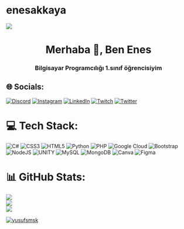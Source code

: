 # enesakkaya

[![](https://visitcount.itsvg.in/api?id=YusufSmsk&icon=0&color=12)](https://visitcount.itsvg.in)

<h1 align="center">Merhaba 👋, Ben Enes</h1>
<h3 align="center">Bilgisayar Programcılığı 1.sınıf öğrencisiyim</h3>


## 🌐 Socials:
[![Discord](https://img.shields.io/badge/Discord-%237289DA.svg?logo=discord&logoColor=white)](https://discord.com/users/471008810761191425) [![Instagram](https://img.shields.io/badge/Instagram-%23E4405F.svg?logo=Instagram&logoColor=white)](https://instagram.com/ysfs.dev) [![LinkedIn](https://img.shields.io/badge/LinkedIn-%230077B5.svg?logo=linkedin&logoColor=white)](https://www.linkedin.com/in/yusuf-%C5%9Fim%C5%9Fek-108031204/) [![Twitch](https://img.shields.io/badge/Twitch-%239146FF.svg?logo=Twitch&logoColor=white)](https://twitch.tv/YsfSmsk_) [![Twitter](https://img.shields.io/badge/Twitter-%231DA1F2.svg?logo=Twitter&logoColor=white)](https://twitter.com/YsfxDev)

# 💻 Tech Stack:
![C#](https://img.shields.io/badge/c%23-%23239120.svg?style=plastic&logo=c-sharp&logoColor=white) ![CSS3](https://img.shields.io/badge/css3-%231572B6.svg?style=plastic&logo=css3&logoColor=white) ![HTML5](https://img.shields.io/badge/html5-%23E34F26.svg?style=plastic&logo=html5&logoColor=white) ![Python](https://img.shields.io/badge/python-3670A0?style=plastic&logo=python&logoColor=ffdd54) ![PHP](https://img.shields.io/badge/php-%23777BB4.svg?style=plastic&logo=php&logoColor=white) ![Google Cloud](https://img.shields.io/badge/Google%20Cloud-%234285F4.svg?style=plastic&logo=google-cloud&logoColor=white) ![Bootstrap](https://img.shields.io/badge/bootstrap-%23563D7C.svg?style=plastic&logo=bootstrap&logoColor=white) ![NodeJS](https://img.shields.io/badge/node.js-6DA55F?style=plastic&logo=node.js&logoColor=white) ![UNITY](https://img.shields.io/badge/Unity-%2320232a.svg?style=plastic&logo=unity&logoColor=white) ![MySQL](https://img.shields.io/badge/mysql-%2300f.svg?style=plastic&logo=mysql&logoColor=white) ![MongoDB](https://img.shields.io/badge/MongoDB-%234ea94b.svg?style=plastic&logo=mongodb&logoColor=white) ![Canva](https://img.shields.io/badge/Canva-%2300C4CC.svg?style=plastic&logo=Canva&logoColor=white) 	![Figma](https://img.shields.io/badge/figma-%23F24E1E.svg?style=plastic&logo=figma&logoColor=white)
# 📊 GitHub Stats:
![](https://github-readme-stats.vercel.app/api?username=YusufSmsk&theme=midnight-purple&hide_border=false&include_all_commits=false&count_private=false)<br/>
![](https://github-readme-streak-stats.herokuapp.com/?user=YusufSmsk&theme=midnight-purple&hide_border=false)<br/>
![](https://github-readme-stats.vercel.app/api/top-langs/?username=YusufSmsk&theme=midnight-purple&hide_border=false&include_all_commits=false&count_private=false&layout=compact)
<p align="left"> <a href="https://github.com/ryo-ma/github-profile-trophy"><img src="https://github-profile-trophy.vercel.app/?username=yusufsmsk" alt="yusufsmsk" /></a> </p>
